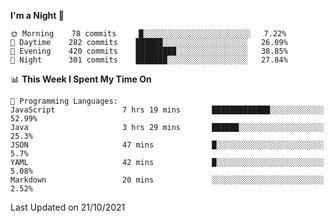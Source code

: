 <!--START_SECTION:waka-->
**I'm a Night 🦉** 

```text
🌞 Morning    78 commits     █░░░░░░░░░░░░░░░░░░░░░░░░   7.22% 
🌆 Daytime    282 commits    ██████░░░░░░░░░░░░░░░░░░░   26.09% 
🌃 Evening    420 commits    █████████░░░░░░░░░░░░░░░░   38.85% 
🌙 Night      301 commits    ███████░░░░░░░░░░░░░░░░░░   27.84%

```


📊 **This Week I Spent My Time On** 

```text
💬 Programming Languages: 
JavaScript               7 hrs 19 mins       █████████████░░░░░░░░░░░░   52.99% 
Java                     3 hrs 29 mins       ██████░░░░░░░░░░░░░░░░░░░   25.3% 
JSON                     47 mins             █░░░░░░░░░░░░░░░░░░░░░░░░   5.7% 
YAML                     42 mins             █░░░░░░░░░░░░░░░░░░░░░░░░   5.08% 
Markdown                 20 mins             ░░░░░░░░░░░░░░░░░░░░░░░░░   2.52%

```


 Last Updated on 21/10/2021
<!--END_SECTION:waka-->

